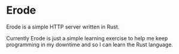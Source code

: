 # Erode

Erode is a simple HTTP server written in Rust.  

Currently Erode is just a simple learning exercise to help me keep programming in my downtime and
so I can learn the Rust language.
